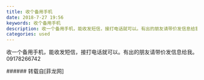 ```yaml
---
title: 收个备用手机
date: 2018-7-27 19:56
keywords: 收个备用手机
description: 收一个备用手机，能收发短信，接打电话就可以。有出的朋友请带价发信息给我。09178266742
categories: used
---
```

<td class="t_f" id="postmessage_1561130">

收一个备用手机，能收发短信，接打电话就可以。有出的朋友请带价发信息给我。09178266742<br/>
</td>
###### 转载自[菲龙网]